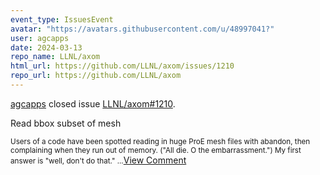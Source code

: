 ```yaml
---
event_type: IssuesEvent
avatar: "https://avatars.githubusercontent.com/u/48997041?"
user: agcapps
date: 2024-03-13
repo_name: LLNL/axom
html_url: https://github.com/LLNL/axom/issues/1210
repo_url: https://github.com/LLNL/axom
---
```


<a href='https://github.com/agcapps' target='_blank'>agcapps</a> closed issue <a href='https://github.com/LLNL/axom/issues/1210' target='_blank'>LLNL/axom#1210</a>.

<p>Read bbox subset of mesh</p><small>Users of a code have been spotted reading in huge ProE mesh files with abandon, then complaining when they run out of memory.  ("All die.  O the embarrassment.")  My first answer is "well, don't do that."  ...</small><a href='https://github.com/LLNL/axom/issues/1210' target='_blank'>View Comment</a>
